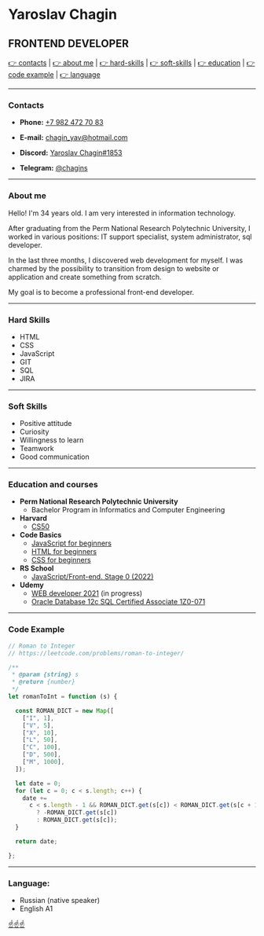 # Yaroslav Chagin
## FRONTEND DEVELOPER

[:point_right: contacts](#contacts) | [:point_right: about me](#about-me) | [:point_right: hard-skills](#hard-skills) | [:point_right: soft-skills](#soft-skills) | [:point_right: education](#education-and-courses) | [:point_right: code example](#code-example) | [:point_right: language](#language)

---
### Contacts

- **Phone:** [+7 982 472 70 83](tel:+79824727083)

- **E-mail:** [chagin_yav@hotmail.com](mailto:chagin_yav@hotmail.com)

- **Discord:** [Yaroslav Chagin#1853](https://discordapp.com/users/878959404060405801)

- **Telegram:** [@chagins](https://t.me/chagins)

---
### About me

Hello! I'm 34 years old. I am very interested in information technology.

After graduating from the Perm National Research Polytechnic University, I worked in various positions: IT support specialist, system administrator, sql developer. 

In the last three months, I discovered web development for myself. I was charmed by the possibility to transition from design to website or application and create something from scratch.

My goal is to become a professional front-end developer.

---
### Hard Skills

- HTML
- CSS
- JavaScript
- GIT
- SQL
- JIRA

---
### Soft Skills

- Positive attitude
- Curiosity
- Willingness to learn
- Teamwork
- Good communication

---
### Education and courses

- **Perm National Research Polytechnic University**
  - Bachelor Program in Informatics and Computer Engineering
- **Harvard**
  - [CS50](https://javarush.ru/quests/QUEST_HARVARD_CS50)
- **Code Basics**
  - [JavaScript for beginners](https://code-basics.com/languages/javascript)
  - [HTML for beginners](https://code-basics.com/languages/html)
  - [CSS for beginners](https://code-basics.com/languages/css)
- **RS School**
  - [JavaScript/Front-end. Stage 0 (2022)](https://rs.school/js-stage0/)
- **Udemy**
  - [WEB developer 2021](https://www.udemy.com/course/webdeveloper/) (in progress)
  - [Oracle Database 12c SQL Certified Associate 1Z0-071](https://www.udemy.com/course/oracle-database-12c-sql-certified-associate-1z0-071/)

---
### Code Example

```JavaScript
// Roman to Integer
// https://leetcode.com/problems/roman-to-integer/

/**
 * @param {string} s
 * @return {number}
 */
let romanToInt = function (s) {

  const ROMAN_DICT = new Map([
    ["I", 1],
    ["V", 5],
    ["X", 10],
    ["L", 50],
    ["C", 100],
    ["D", 500],
    ["M", 1000],
  ]);

  let date = 0;
  for (let c = 0; c < s.length; c++) {
    date +=
      c < s.length - 1 && ROMAN_DICT.get(s[c]) < ROMAN_DICT.get(s[c + 1])
        ? -ROMAN_DICT.get(s[c])
        : ROMAN_DICT.get(s[c]);
  }

  return date;

};
```
---
### Language:

- Russian (native speaker)
- English A1

[:point_up::point_up::point_up:](#yaroslav-chagin)